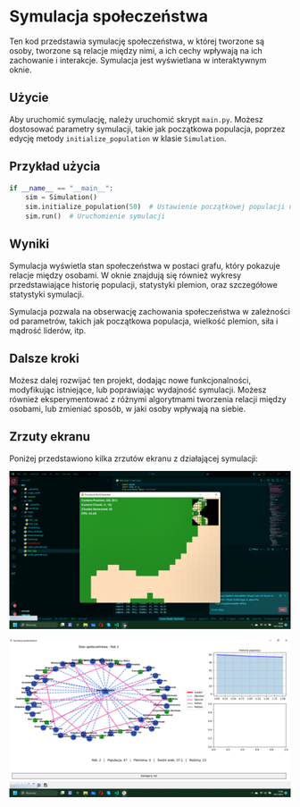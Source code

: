 # Symulacja społeczeństwa

Ten kod przedstawia symulację społeczeństwa, w której tworzone są osoby, tworzone są relacje między nimi, a ich cechy wpływają na ich zachowanie i interakcje. Symulacja jest wyświetlana w interaktywnym oknie.

## Użycie

Aby uruchomić symulację, należy uruchomić skrypt `main.py`. Możesz dostosować parametry symulacji, takie jak początkowa populacja, poprzez edycję metody `initialize_population` w klasie `Simulation`.

## Przykład użycia

```python
if __name__ == "__main__":
    sim = Simulation()
    sim.initialize_population(50)  # Ustawienie początkowej populacji na 50 osób
    sim.run()  # Uruchomienie symulacji
```

## Wyniki

Symulacja wyświetla stan społeczeństwa w postaci grafu, który pokazuje relacje między osobami. W oknie znajdują się również wykresy przedstawiające historię populacji, statystyki plemion, oraz szczegółowe statystyki symulacji.

Symulacja pozwala na obserwację zachowania społeczeństwa w zależności od parametrów, takich jak początkowa populacja, wielkość plemion, siła i mądrość liderów, itp.

## Dalsze kroki

Możesz dalej rozwijać ten projekt, dodając nowe funkcjonalności, modyfikując istniejące, lub poprawiając wydajność symulacji. Możesz również eksperymentować z różnymi algorytmami tworzenia relacji między osobami, lub zmieniać sposób, w jaki osoby wpływają na siebie.

## Zrzuty ekranu

Poniżej przedstawiono kilka zrzutów ekranu z działającej symulacji:

![map generator](./tests/01.png)

![cywilization](./tests/02.png)

